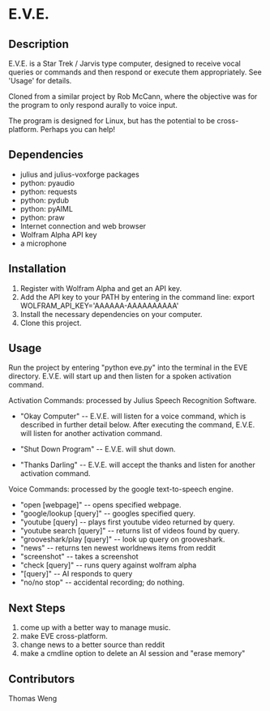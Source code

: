 E.V.E.
======

Description
-----------
E.V.E. is a Star Trek / Jarvis type computer, designed to receive vocal queries or commands and then respond or execute them appropriately. See 'Usage' for details.

Cloned from a similar project by Rob McCann, where the objective was for the program to only respond aurally to voice input.

The program is designed for Linux, but has the potential to be cross-platform. Perhaps you can help!

Dependencies
------------
*	julius and julius-voxforge packages
*	python: pyaudio
*	python: requests
*	python: pydub
*	python: pyAIML
* 	python: praw
*	Internet connection and web browser
*	Wolfram Alpha API key
*	a microphone

Installation
------------
1. 	Register with Wolfram Alpha and get an API key.
2. 	Add the API key to your PATH by entering in the command line:
		export WOLFRAM_API_KEY='AAAAAA-AAAAAAAAAA'
3. 	Install the necessary dependencies on your computer.
2. 	Clone this project.	

Usage
-----
Run the project by entering "python eve.py" into the terminal in the EVE directory.
E.V.E. will start up and then listen for a spoken activation command. 

Activation Commands:
  processed by Julius Speech Recognition Software.

*	"Okay Computer" 			-- E.V.E. will listen for a voice command, 
								which is described in further detail below. 
								After executing the command, E.V.E. will 
								listen for another activation command. 

*	"Shut Down Program" 		-- E.V.E. will shut down.

*	"Thanks Darling" 			-- E.V.E. will accept the thanks and listen for another 							   	activation command.

Voice Commands:
  processed by the google text-to-speech engine.

*	"open [webpage]" 			-- opens specified webpage.
*	"google/lookup [query]"		-- googles specified query.
*	"youtube [query]			-- plays first youtube video returned by query.
*	"youtube search [query]"	-- returns list of videos found by query.
*	"grooveshark/play [query]"	-- look up query on grooveshark.
*	"news"						-- returns ten newest worldnews items from reddit
*	"screenshot"				-- takes a screenshot
*	"check [query]"				-- runs query against wolfram alpha
*	"[query]"					-- AI responds to query
*	"no/no stop"				-- accidental recording; do nothing.


Next Steps
----------
1. 	come up with a better way to manage music.
2. 	make EVE cross-platform.
5. 	change news to a better source than reddit
6. 	make a cmdline option to delete an AI session and "erase memory"

Contributors
------------
Thomas Weng